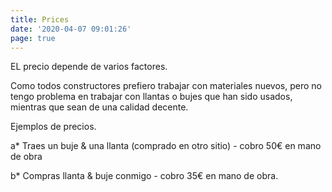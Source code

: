 ```yaml
---
title: Prices
date: '2020-04-07 09:01:26'
page: true
---
```

EL precio depende de varios factores.

Como todos constructores prefiero trabajar con materiales nuevos, pero no tengo problema en trabajar con llantas o bujes que han sido usados, mientras que sean de una calidad decente.



Ejemplos de precios.



a* Traes un buje & una llanta (comprado en otro sitio) - cobro 50€ en mano de obra

b* Compras llanta & buje conmigo - cobro 35€ en mano de obra.
